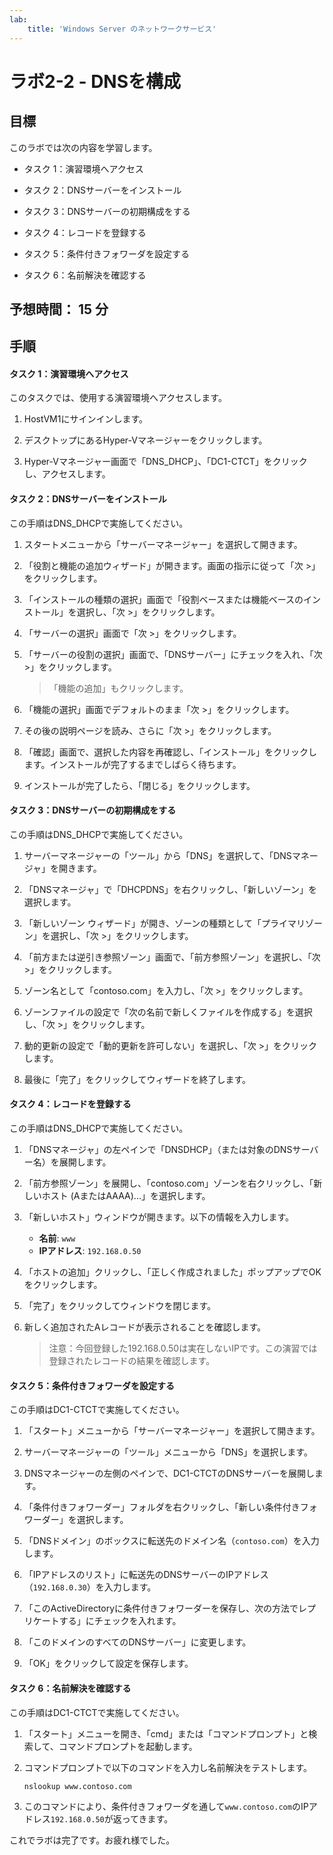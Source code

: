 ```yaml
---
lab:
    title: 'Windows Server のネットワークサービス'
---
```


# ラボ2-2  - DNSを構成

## 目標

このラボでは次の内容を学習します。

- タスク 1：演習環境へアクセス

- タスク 2：DNSサーバーをインストール

- タスク 3：DNSサーバーの初期構成をする

- タスク 4：レコードを登録する

- タスク 5：条件付きフォワーダを設定する

- タスク 6：名前解決を確認する





## 予想時間： 15 分



## 手順

#### タスク 1：演習環境へアクセス

このタスクでは、使用する演習環境へアクセスします。

1. HostVM1にサインインします。

1. デスクトップにあるHyper-Vマネージャーをクリックします。

1. Hyper-Vマネージャー画面で「DNS_DHCP」、「DC1-CTCT」をクリックし、アクセスします。

   

#### タスク 2：DNSサーバーをインストール

この手順はDNS_DHCPで実施してください。

1. スタートメニューから「サーバーマネージャー」を選択して開きます。

2. 「役割と機能の追加ウィザード」が開きます。画面の指示に従って「次 >」をクリックします。

3. 「インストールの種類の選択」画面で「役割ベースまたは機能ベースのインストール」を選択し、「次 >」をクリックします。

4. 「サーバーの選択」画面で「次 >」をクリックします。

5. 「サーバーの役割の選択」画面で、「DNSサーバー」にチェックを入れ、「次 >」をクリックします。

   > 「機能の追加」もクリックします。

6. 「機能の選択」画面でデフォルトのまま「次 >」をクリックします。

7. その後の説明ページを読み、さらに「次 >」をクリックします。

8. 「確認」画面で、選択した内容を再確認し、「インストール」をクリックします。インストールが完了するまでしばらく待ちます。

9. インストールが完了したら、「閉じる」をクリックします。



#### タスク 3：DNSサーバーの初期構成をする

この手順はDNS_DHCPで実施してください。

1. サーバーマネージャーの「ツール」から「DNS」を選択して、「DNSマネージャ」を開きます。

2. 「DNSマネージャ」で「DHCPDNS」を右クリックし、「新しいゾーン」を選択します。

3. 「新しいゾーン ウィザード」が開き、ゾーンの種類として「プライマリゾーン」を選択し、「次 >」をクリックします。

4. 「前方または逆引き参照ゾーン」画面で、「前方参照ゾーン」を選択し、「次 >」をクリックします。

5. ゾーン名として「contoso.com」を入力し、「次 >」をクリックします。

6. ゾーンファイルの設定で「次の名前で新しくファイルを作成する」を選択し、「次 >」をクリックします。

7. 動的更新の設定で「動的更新を許可しない」を選択し、「次 >」をクリックします。

8. 最後に「完了」をクリックしてウィザードを終了します。

   

#### タスク 4：レコードを登録する

この手順はDNS_DHCPで実施してください。

1. 「DNSマネージャ」の左ペインで「DNSDHCP」（または対象のDNSサーバー名）を展開します。

3. 「前方参照ゾーン」を展開し、「contoso.com」ゾーンを右クリックし、「新しいホスト (AまたはAAAA)...」を選択します。

4. 「新しいホスト」ウィンドウが開きます。以下の情報を入力します。

   - **名前**: `www`
   - **IPアドレス**: `192.168.0.50`

6. 「ホストの追加」クリックし、「正しく作成されました」ポップアップでOKをクリックします。

7. 「完了」をクリックしてウィンドウを閉じます。

7. 新しく追加されたAレコードが表示されることを確認します。

   > 注意：今回登録した192.168.0.50は実在しないIPです。この演習では登録されたレコードの結果を確認します。



#### タスク 5：条件付きフォワーダを設定する

この手順はDC1-CTCTで実施してください。

1. 「スタート」メニューから「サーバーマネージャー」を選択して開きます。
2. サーバーマネージャーの「ツール」メニューから「DNS」を選択します。

3. DNSマネージャーの左側のペインで、DC1-CTCTのDNSサーバーを展開します。

4. 「条件付きフォワーダー」フォルダを右クリックし、「新しい条件付きフォワーダー」を選択します。

5. 「DNSドメイン」のボックスに転送先のドメイン名（`contoso.com`）を入力します。

6. 「IPアドレスのリスト」に転送先のDNSサーバーのIPアドレス（`192.168.0.30`）を入力します。

7. 「このActiveDirectoryに条件付きフォワーダーを保存し、次の方法でレプリケートする」にチェックを入れます。

8. 「このドメインのすべてのDNSサーバー」に変更します。

9. 「OK」をクリックして設定を保存します。



#### タスク 6：名前解決を確認する

この手順はDC1-CTCTで実施してください。

1. 「スタート」メニューを開き、「cmd」または「コマンドプロンプト」と検索して、コマンドプロンプトを起動します。

2. コマンドプロンプトで以下のコマンドを入力し名前解決をテストします。

   ```cmd
   nslookup www.contoso.com
   ```

3. このコマンドにより、条件付きフォワーダを通して`www.contoso.com`のIPアドレス`192.168.0.50`が返ってきます。



これでラボは完了です。お疲れ様でした。
